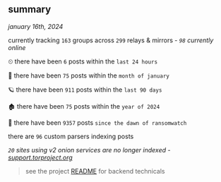 
## summary
_january 16th, 2024_

currently tracking `163` groups across `299` relays & mirrors - _`98` currently online_

⏲ there have been `6` posts within the `last 24 hours`

🦈 there have been `75` posts within the `month of january`

🪐 there have been `911` posts within the `last 90 days`

🏚 there have been `75` posts within the `year of 2024`

🦕 there have been `9357` posts `since the dawn of ransomwatch`

there are `96` custom parsers indexing posts

_`20` sites using v2 onion services are no longer indexed - [support.torproject.org](https://support.torproject.org/onionservices/v2-deprecation/)_

> see the project [README](https://github.com/joshhighet/ransomwatch#ransomwatch--) for backend technicals

